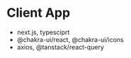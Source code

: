 # Client App

- next.js, typesciprt
- @chakra-ui/react, @chakra-ui/icons
- axios, @tanstack/react-query
